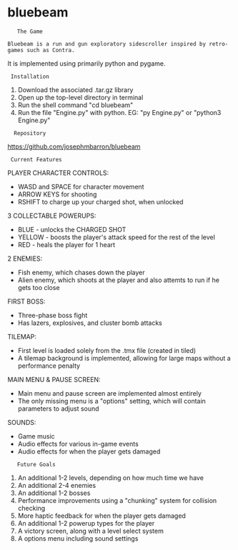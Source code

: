 # bluebeam 
~~~~~~~~~~~~~~
   The Game
~~~~~~~~~~~~~~
    Bluebeam is a run and gun exploratory sidescroller inspired by retro-games such as Contra. 
It is implemented using primarily python and pygame.

~~~~~~~~~~~~~~
 Installation
~~~~~~~~~~~~~~
1. Download the associated .tar.gz library
2. Open up the top-level directory in terminal
3. Run the shell command "cd bluebeam"
4. Run the file "Engine.py" with python. EG: "py Engine.py" or "python3 Engine.py"

~~~~~~~~~~~~~~
  Repository
~~~~~~~~~~~~~~
https://github.com/josephmbarron/bluebeam

~~~~~~~~~~~~~~~~~~
 Current Features
~~~~~~~~~~~~~~~~~~

PLAYER CHARACTER CONTROLS:
 - WASD and SPACE for character movement
 - ARROW KEYS for shooting
 - RSHIFT to charge up your charged shot, when unlocked

3 COLLECTABLE POWERUPS:
 - BLUE - unlocks the CHARGED SHOT
 - YELLOW - boosts the player's attack speed for the rest of the level
 - RED - heals the player for 1 heart

2 ENEMIES:
 - Fish enemy, which chases down the player
 - Alien enemy, which shoots at the player and also attemts to run if he gets too close

FIRST BOSS:
 - Three-phase boss fight
 - Has lazers, explosives, and cluster bomb attacks

TILEMAP:
 - First level is loaded solely from the .tmx file (created in tiled)
 - A tilemap background is implemented, allowing for large maps without a performance penalty

MAIN MENU & PAUSE SCREEN:
 - Main menu and pause screen are implemented almost entirely
 - The only missing menu is a "options" setting, which will contain parameters to adjust sound

SOUNDS:
 - Game music
 - Audio effects for various in-game events
 - Audio effects for when the player gets damaged

~~~~~~~~~~~~~~~~~~
   Future Goals
~~~~~~~~~~~~~~~~~~
1. An additional 1-2 levels, depending on how much time we have
2. An additional 2-4 enemies
3. An additional 1-2 bosses
4. Performance improvements using a "chunking" system for collision checking
5. More haptic feedback for when the player gets damaged
6. An additional 1-2 powerup types for the player
7. A victory screen, along with a level select system
8. A options menu including sound settings